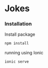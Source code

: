 # Jokes

### Installation

Install package

```sh
npm install
```

running using Ionic
```sh
ionic serve
```



